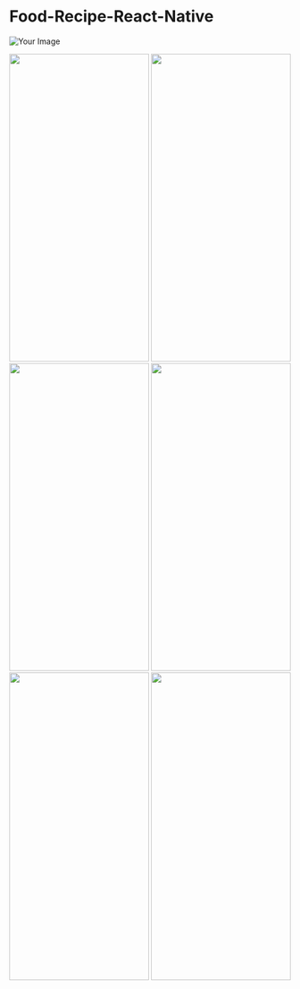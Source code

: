 ﻿# Food-Recipe-React-Native




<!-- https://github.com/siddheshmhapankar2478/Food-Recipe-React-Native/assets/72028899/ea9af84c-5ffc-4711-9b3f-0cf056a45850 -->
![Your Image](https://github.com/siddheshmhapankar2478/Food-Recipe-React-Native/assets/72028899/ea9af84c-5ffc-4711-9b3f-0cf056a45850?s=250&v=4)




<img height="550" width="250" src="https://github.com/siddheshmhapankar2478/Food-Recipe-React-Native/assets/72028899/32e9afb0-4773-4956-ba76-acf596a5dacb/photo_2023-12-01_14-45-28.png">
<img height="550" width="250" src="https://github.com/siddheshmhapankar2478/Food-Recipe-React-Native/assets/72028899/8eec7ae2-e5ee-4e80-b57d-36a35c64169c/photo_2023-12-01_14-45-26.png">
<img height="550" width="250" src="https://github.com/siddheshmhapankar2478/Food-Recipe-React-Native/assets/72028899/57d8caa7-baa9-48b3-b007-dec381a6dae6/photo_2023-12-01_14-45-25.png">
<img height="550" width="250" src="https://github.com/siddheshmhapankar2478/Food-Recipe-React-Native/assets/72028899/80406de7-b2d9-4a30-8367-9bbd08b68474/photo_2023-12-01_14-45-23.png">
<img height="550" width="250" src="https://github.com/siddheshmhapankar2478/Food-Recipe-React-Native/assets/72028899/40f97506-058f-46eb-802e-32f53edcefab/photo_2023-12-01_14-45-22.png">
<img height="550" width="250" src="https://github.com/siddheshmhapankar2478/Food-Recipe-React-Native/assets/72028899/737fba39-ca17-4a4d-9d19-a4e217c756f5/photo_2023-12-01_14-45-20.png">





